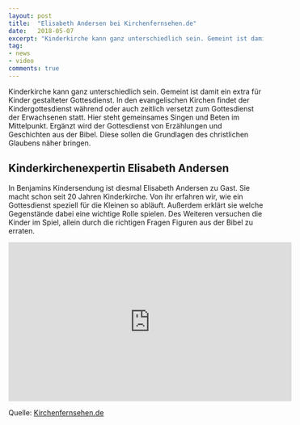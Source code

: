 ```yaml
---
layout: post
title:  "Elisabeth Andersen bei Kirchenfernsehen.de"
date:   2018-05-07
excerpt: "Kinderkirche kann ganz unterschiedlich sein. Gemeint ist damit ein extra für Kinder gestalteter Gottesdienst. In den evang..."
tag:
- news
- video
comments: true
---
```


Kinderkirche kann ganz unterschiedlich sein. Gemeint ist damit ein extra für Kinder gestalteter Gottesdienst. In den evangelischen Kirchen findet der Kindergottesdienst während oder auch zeitlich versetzt zum Gottesdienst der Erwachsenen statt. Hier steht gemeinsames Singen und Beten im Mittelpunkt. Ergänzt wird der Gottesdienst von Erzählungen und Geschichten aus der Bibel. Diese sollen die Grundlagen des christlichen Glaubens näher bringen.

## Kinderkirchenexpertin Elisabeth Andersen

In Benjamins Kindersendung ist diesmal Elisabeth Andersen zu Gast. Sie macht schon seit 20 Jahren Kinderkirche. Von ihr erfahren wir, wie ein Gottesdienst speziell für die Kleinen so abläuft. Außerdem erklärt sie welche Gegenstände dabei eine wichtige Rolle spielen. Des Weiteren versuchen die Kinder im Spiel, allein durch die richtigen Fragen Figuren aus der Bibel zu erraten.

<iframe width="560" height="315" src="https://www.youtube.com/embed/0Ztc2dW2DdU?rel=0&amp;showinfo=0" frameborder="0" allow="autoplay; encrypted-media" allowfullscreen></iframe>

Quelle: [Kirchenfernsehen.de](https://kirchenfernsehen.de/video/hallo-benjamin-kinderkirche/ "https://kirchenfernsehen.de/video/hallo-benjamin-kinderkirche/")
